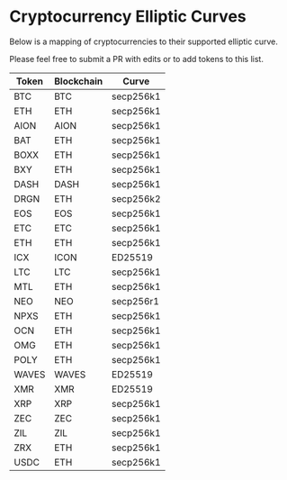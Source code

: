 # Cryptocurrency Elliptic Curves
Below is a mapping of cryptocurrencies to their supported elliptic curve.

Please feel free to submit a PR with edits or to add tokens to this list.

| Token | Blockchain | Curve |
|-------|------------|-------|
|BTC|BTC|secp256k1|
|ETH|ETH|secp256k1|
|AION|AION|secp256k1|
|BAT|ETH|secp256k1|
|BOXX|ETH|secp256k1|
|BXY|ETH|secp256k1|
|DASH|DASH|secp256k1|
|DRGN|ETH|secp256k2|
|EOS|EOS|secp256k1|
|ETC|ETC|secp256k1|
|ETH|ETH|secp256k1|
|ICX|ICON|ED25519|
|LTC|LTC|secp256k1|
|MTL|ETH|secp256k1|
|NEO|NEO|secp256r1|
|NPXS|ETH|secp256k1|
|OCN|ETH|secp256k1|
|OMG|ETH|secp256k1|
|POLY|ETH|secp256k1|
|WAVES|WAVES|ED25519|
|XMR|XMR|ED25519|
|XRP|XRP|secp256k1|
|ZEC|ZEC|secp256k1|
|ZIL|ZIL|secp256k1|
|ZRX|ETH|secp256k1|
|USDC|ETH|secp256k1|
